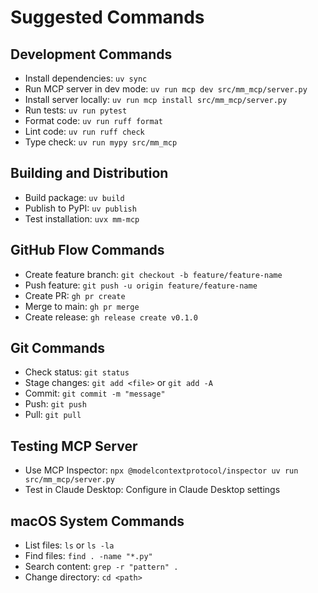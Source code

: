 # Suggested Commands

## Development Commands
- Install dependencies: `uv sync`
- Run MCP server in dev mode: `uv run mcp dev src/mm_mcp/server.py`
- Install server locally: `uv run mcp install src/mm_mcp/server.py`
- Run tests: `uv run pytest`
- Format code: `uv run ruff format`
- Lint code: `uv run ruff check`
- Type check: `uv run mypy src/mm_mcp`

## Building and Distribution
- Build package: `uv build`
- Publish to PyPI: `uv publish`
- Test installation: `uvx mm-mcp`

## GitHub Flow Commands
- Create feature branch: `git checkout -b feature/feature-name`
- Push feature: `git push -u origin feature/feature-name`
- Create PR: `gh pr create`
- Merge to main: `gh pr merge`
- Create release: `gh release create v0.1.0`

## Git Commands
- Check status: `git status`
- Stage changes: `git add <file>` or `git add -A`
- Commit: `git commit -m "message"`
- Push: `git push`
- Pull: `git pull`

## Testing MCP Server
- Use MCP Inspector: `npx @modelcontextprotocol/inspector uv run src/mm_mcp/server.py`
- Test in Claude Desktop: Configure in Claude Desktop settings

## macOS System Commands
- List files: `ls` or `ls -la`
- Find files: `find . -name "*.py"`
- Search content: `grep -r "pattern" .`
- Change directory: `cd <path>`
